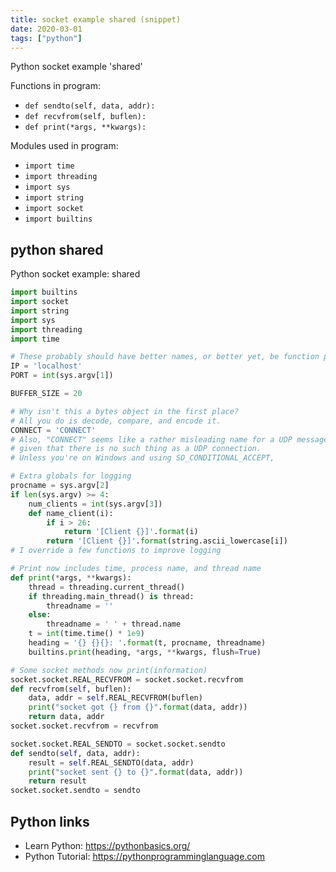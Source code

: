 ```yaml
---
title: socket example shared (snippet)
date: 2020-03-01
tags: ["python"]
---
```

Python socket example 'shared'

Functions in program: 
* `def sendto(self, data, addr):`
* `def recvfrom(self, buflen):`
* `def print(*args, **kwargs):`

Modules used in program: 
* `import time`
* `import threading`
* `import sys`
* `import string`
* `import socket`
* `import builtins`

## python shared

Python socket example: shared

```python
import builtins
import socket
import string
import sys
import threading
import time

# These probably should have better names, or better yet, be function parameters.
IP = 'localhost'
PORT = int(sys.argv[1])

BUFFER_SIZE = 20

# Why isn't this a bytes object in the first place?
# All you do is decode, compare, and encode it.
CONNECT = 'CONNECT'
# Also, "CONNECT" seems like a rather misleading name for a UDP message,
# given that there is no such thing as a UDP connection.
# Unless you're on Windows and using SO_CONDITIONAL_ACCEPT, 

# Extra globals for logging
procname = sys.argv[2]
if len(sys.argv) >= 4:
    num_clients = int(sys.argv[3])
    def name_client(i):
        if i > 26:
            return '[Client {}]'.format(i)
        return '[Client {}]'.format(string.ascii_lowercase[i])
# I override a few functions to improve logging

# Print now includes time, process name, and thread name
def print(*args, **kwargs):
    thread = threading.current_thread()
    if threading.main_thread() is thread:
        threadname = ''
    else:
        threadname = ' ' + thread.name
    t = int(time.time() * 1e9)
    heading = '{} {}{}: '.format(t, procname, threadname)
    builtins.print(heading, *args, **kwargs, flush=True)

# Some socket methods now print(information)
socket.socket.REAL_RECVFROM = socket.socket.recvfrom
def recvfrom(self, buflen):
    data, addr = self.REAL_RECVFROM(buflen)
    print("socket got {} from {}".format(data, addr))
    return data, addr
socket.socket.recvfrom = recvfrom

socket.socket.REAL_SENDTO = socket.socket.sendto
def sendto(self, data, addr):
    result = self.REAL_SENDTO(data, addr)
    print("socket sent {} to {}".format(data, addr))
    return result
socket.socket.sendto = sendto


```

## Python links

- Learn Python: https://pythonbasics.org/
- Python Tutorial: https://pythonprogramminglanguage.com
